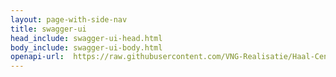 ```yaml
---
layout: page-with-side-nav
title: swagger-ui
head_include: swagger-ui-head.html
body_include: swagger-ui-body.html
openapi-url:  https://raw.githubusercontent.com/VNG-Realisatie/Haal-Centraal-BRP-Update-API/master/specificatie/genereervariant/openapi.yaml
---
```

<div id="swagger-ui"></div>
